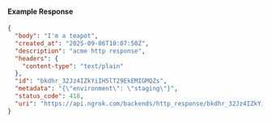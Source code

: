 <!-- Code generated for API Clients. DO NOT EDIT. -->

#### Example Response

```json
{
  "body": "I'm a teapot",
  "created_at": "2025-09-06T10:07:50Z",
  "description": "acme http response",
  "headers": {
    "content-type": "text/plain"
  },
  "id": "bkdhr_32Jz4IZkYiIH5lT29EkEMIGMQZs",
  "metadata": "{\"environment\": \"staging\"}",
  "status_code": 418,
  "uri": "https://api.ngrok.com/backends/http_response/bkdhr_32Jz4IZkYiIH5lT29EkEMIGMQZs"
}
```

